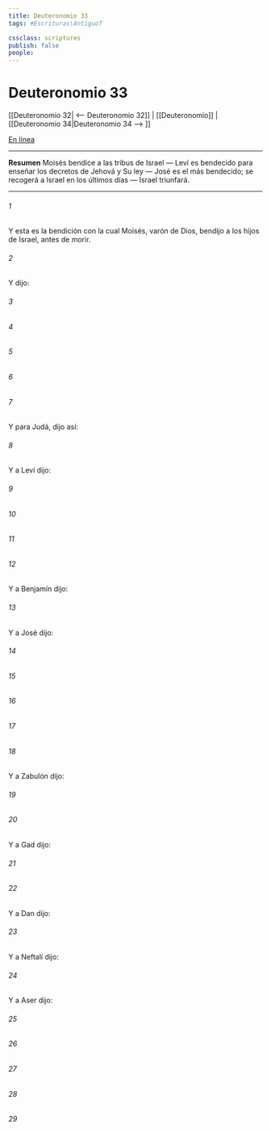 ```yaml
---
title: Deuteronomio 33
tags: #Escrituras\AntiguoT

cssclass: scriptures
publish: false
people:
---
```


# Deuteronomio 33
[[Deuteronomio 32| <-- Deuteronomio 32]] | [[Deuteronomio]] | [[Deuteronomio 34|Deuteronomio 34 --> ]]

[En línea](https://churchofjesuschrist.org/study/scriptures/ot/deut/33?lang=spa)

---
__Resumen__
Moisés bendice a las tribus de Israel — Leví es bendecido para enseñar los decretos de Jehová y Su ley — José es el más bendecido; se recogerá a Israel en los últimos días — Israel triunfará.

---
###### 1 
Y esta es la bendición con la cual Moisés, varón de Dios, bendijo a los hijos de Israel, antes de morir.

###### 2 
Y dijo:

###### 3 


###### 4 


###### 5 


###### 6 


###### 7 
Y para Judá, dijo así:

###### 8 
Y a Leví dijo:

###### 9 


###### 10 


###### 11 


###### 12 
Y a Benjamín dijo:

###### 13 
Y a José dijo:

###### 14 


###### 15 


###### 16 


###### 17 


###### 18 
Y a Zabulón dijo:

###### 19 


###### 20 
Y a Gad dijo:

###### 21 


###### 22 
Y a Dan dijo:

###### 23 
Y a Neftalí dijo:

###### 24 
Y a Aser dijo:

###### 25 


###### 26 


###### 27 


###### 28 


###### 29 


